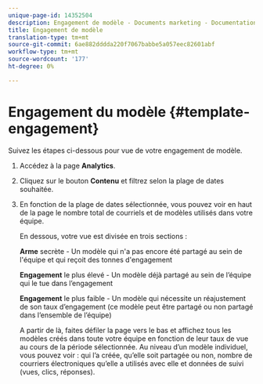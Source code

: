 ```yaml
---
unique-page-id: 14352504
description: Engagement de modèle - Documents marketing - Documentation du produit
title: Engagement de modèle
translation-type: tm+mt
source-git-commit: 6ae882dddda220f7067babbe5a057eec82601abf
workflow-type: tm+mt
source-wordcount: '177'
ht-degree: 0%

---
```



# Engagement du modèle {#template-engagement}

Suivez les étapes ci-dessous pour vue de votre engagement de modèle.

1. Accédez à la page **Analytics**.

1. Cliquez sur le bouton **Contenu** et filtrez selon la plage de dates souhaitée.

1. En fonction de la plage de dates sélectionnée, vous pouvez voir en haut de la page le nombre total de courriels et de modèles utilisés dans votre équipe.

   En dessous, votre vue est divisée en trois sections :

   **Arme**  secrète - Un modèle qui n&#39;a pas encore été partagé au sein de l&#39;équipe et qui reçoit des tonnes d&#39;engagement

   **Engagement**  le plus élevé - Un modèle déjà partagé au sein de l’équipe qui le tue dans l’engagement

   **Engagement**  le plus faible - Un modèle qui nécessite un réajustement de son taux d’engagement (ce modèle peut être partagé ou non partagé dans l’ensemble de l’équipe)

   A partir de là, faites défiler la page vers le bas et affichez tous les modèles créés dans toute votre équipe en fonction de leur taux de vue au cours de la période sélectionnée. Au niveau d’un modèle individuel, vous pouvez voir : qui l’a créée, qu’elle soit partagée ou non, nombre de courriers électroniques qu’elle a utilisés avec elle et données de suivi (vues, clics, réponses).
